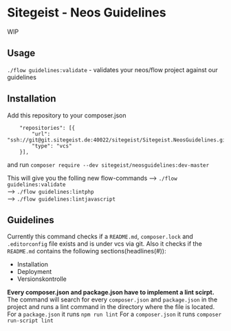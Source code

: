 # Sitegeist - Neos Guidelines

WIP

## Usage

`./flow guidelines:validate` - validates your neos/flow project against our guidelines

## Installation

Add this repository to your composer.json
```
    "repositories": [{
        "url": "ssh://git@git.sitegeist.de:40022/sitegeist/Sitegeist.NeosGuidelines.git",
        "type": "vcs"
    }],
```

and run `composer require --dev sitegeist/neosguidelines:dev-master`

This will give you the folling new flow-commands
--> `./flow guidelines:validate`  
--> `./flow guidelines:lintphp`  
--> `./flow guidelines:lintjavascript`  

## Guidelines

Currently this command checks if a `README.md`, `composer.lock` and `.editorconfig` file exists and is under vcs via git.
Also it checks if the `README.md` contains the following sections(headlines(#)):
* Installation
* Deployment
* Versionskontrolle

__Every composer.json and package.json have to implement a lint scirpt.__
The command will search for every `composer.json` and `package.json` in the project and runs a lint command in the directory where the file
is located.
For a `package.json` it runs `npm run lint`
For a `composer.json` it runs `composer run-script lint`
